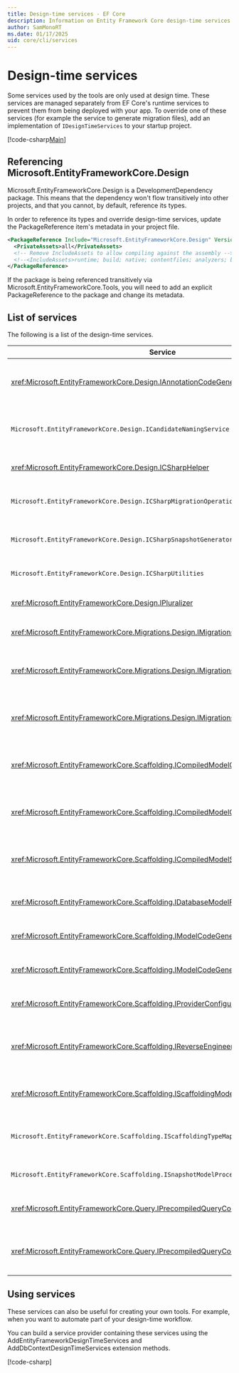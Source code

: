 ```yaml
---
title: Design-time services - EF Core
description: Information on Entity Framework Core design-time services
author: SamMonoRT
ms.date: 01/17/2025
uid: core/cli/services
---
```

# Design-time services

Some services used by the tools are only used at design time. These services are managed separately from EF Core's runtime services to prevent them from being deployed with your app. To override one of these services (for example the service to generate migration files), add an implementation of `IDesignTimeServices` to your startup project.

[!code-csharp[Main](../../../samples/core/Miscellaneous/CommandLine/DesignTimeServices.cs#DesignTimeServices)]

## Referencing Microsoft.EntityFrameworkCore.Design

Microsoft.EntityFrameworkCore.Design is a DevelopmentDependency package. This means that the dependency won't flow transitively into other projects, and that you cannot, by default, reference its types.

In order to reference its types and override design-time services, update the PackageReference item's metadata in your project file.

```xml
<PackageReference Include="Microsoft.EntityFrameworkCore.Design" Version="9.0.0">
  <PrivateAssets>all</PrivateAssets>
  <!-- Remove IncludeAssets to allow compiling against the assembly -->
  <!--<IncludeAssets>runtime; build; native; contentfiles; analyzers; buildtransitive</IncludeAssets>-->
</PackageReference>
```

If the package is being referenced transitively via Microsoft.EntityFrameworkCore.Tools, you will need to add an explicit PackageReference to the package and change its metadata.

## List of services

The following is a list of the design-time services.

Service                                                                              | Description
------------------------------------------------------------------------------------ | -----------
<xref:Microsoft.EntityFrameworkCore.Design.IAnnotationCodeGenerator>                 | Generates the code for corresponding model annotations.
`Microsoft.EntityFrameworkCore.Design.ICandidateNamingService`                  | Generates candidate names for entities and properties.
<xref:Microsoft.EntityFrameworkCore.Design.ICSharpHelper>                            | Helps with generating C# code.
`Microsoft.EntityFrameworkCore.Design.ICSharpMigrationOperationGenerator`       | Generates C# code for migration operations.
`Microsoft.EntityFrameworkCore.Design.ICSharpSnapshotGenerator`                 | Generates C# code for model snapshots.
`Microsoft.EntityFrameworkCore.Design.ICSharpUtilities`                         | C# code generation utilities.
<xref:Microsoft.EntityFrameworkCore.Design.IPluralizer>                              | Pluralizes and singularizes words.
<xref:Microsoft.EntityFrameworkCore.Migrations.Design.IMigrationsCodeGenerator>      | Generates code for a migration.
<xref:Microsoft.EntityFrameworkCore.Migrations.Design.IMigrationsCodeGeneratorSelector> | Selects the appropriate migrations code generator.
<xref:Microsoft.EntityFrameworkCore.Migrations.Design.IMigrationsScaffolder>         | The main class for managing migration files.
<xref:Microsoft.EntityFrameworkCore.Scaffolding.ICompiledModelCodeGenerator>         | Generates code for compiled model metadata.
<xref:Microsoft.EntityFrameworkCore.Scaffolding.ICompiledModelCodeGeneratorSelector> | Selects the appropriate compiled model code generator.
<xref:Microsoft.EntityFrameworkCore.Scaffolding.ICompiledModelScaffolder>            | The main class for scaffolding compiled models.
<xref:Microsoft.EntityFrameworkCore.Scaffolding.IDatabaseModelFactory>               | Creates a database model from a database.
<xref:Microsoft.EntityFrameworkCore.Scaffolding.IModelCodeGenerator>                 | Generates code for a model.
<xref:Microsoft.EntityFrameworkCore.Scaffolding.IModelCodeGeneratorSelector>         | Selects the appropriate model code generator.
<xref:Microsoft.EntityFrameworkCore.Scaffolding.IProviderConfigurationCodeGenerator> | Generates OnConfiguring code.
<xref:Microsoft.EntityFrameworkCore.Scaffolding.IReverseEngineerScaffolder>          | The main class for scaffolding reverse engineered models.
<xref:Microsoft.EntityFrameworkCore.Scaffolding.IScaffoldingModelFactory>            | Creates a model from a database model.
`Microsoft.EntityFrameworkCore.Scaffolding.IScaffoldingTypeMapper`              | Maps database types to .NET types during scaffolding.
`Microsoft.EntityFrameworkCore.Scaffolding.ISnapshotModelProcessor`             | Processes model snapshots.
<xref:Microsoft.EntityFrameworkCore.Query.IPrecompiledQueryCodeGenerator>            | Generates code for precompiled queries.
<xref:Microsoft.EntityFrameworkCore.Query.IPrecompiledQueryCodeGeneratorSelector>    | Selects the appropriate precompiled query code generator.

## Using services

These services can also be useful for creating your own tools. For example, when you want to automate part of your design-time workflow.

You can build a service provider containing these services using the AddEntityFrameworkDesignTimeServices and AddDbContextDesignTimeServices extension methods.

[!code-csharp[](../../../samples/core/Miscellaneous/CommandLine/CustomTools.cs#CustomTools)]
